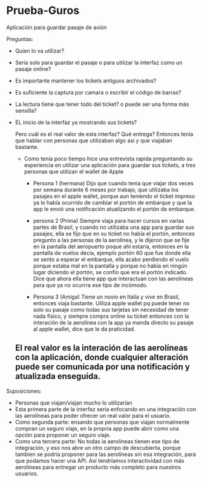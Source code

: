 # Prueba-Guros
Aplicación para guardar pasaje de avión

Preguntas:
- Quien lo va utilizar?
- Sería solo para guardar el pasaje o para utilizar la interfaz como un pasaje online?
- Es importante mantener los tickets antiguos archivados?
- Es suficiente la captura por camara o escribir el código de barras?
- La lectura tiene que tener todo del ticket? o puede ser una forma más sensilla? 
- EL inicio de la interfaz ya mostrando sus tickets?


  Pero cuál es el real valor de esta interfaz? Qué entrega? Entonces tenía que hablar con personas que utilizaban algo así y que viajaban bastante.
  - Como tenía poco tiempo hice una entrevista rapida preguntando su experiencia en utilizar una aplicación para guardar sus tickets, a tres personas que utilizan el wallet de Apple
    - Persona 1 (hermana)
      Dijo que cuando tenía que viajar dos veces por semana durante 6 meses por trabajo, que utilizaba los pasajes en el apple wallet, porque aun teniendo el ticket
      impreso ya le había ocurrido de cambiar el portón de embarque y que la app le envió una notificación atualizando el portón de embarque.
      
    - persona 2 (Prima)
      Siempre viaja para hacer cursos en varias partes de Brasil, y cuando no utilizaba una app para guardar sus pasajes, ella se fijo que en su ticket
      no había el portón, entonces pregunto a las personas de la aerolínea, y le dijeron que se fije en la pantalla del aeropuerto poque ahí estaría,
      entonces en la pantalla de vuelos decía, ejemplo portón 60 que fue donde ella se sento a esperar el embarque, ella acabo perdiendo el vuelo porque
      estaba mal en la pantalla y porque no había en ningún lugar diciendo el portón, se confio que era el portón indicado. Dice que ahora ella tiene app
      que interactuan con las aerolíneas para que ya no ocurrra ese tipo de incómodo.

    - Persona 3 (Amiga)
      Tiene un novio en Italia y vive en Brasil, entonces viaja bastante. Uliliza apple wallet pq puede tener no solo su pasaje como todas sus tarjetas
      sin necesidad de tener nada físico, y siempre compra online su ticket entonces con la interación de la aerolínea con la app ya manda directo su pasaje
      al apple wallet, dice que le da praticidad.

  ## El real valor es la interación de las aerolíneas con la aplicación, donde cualquier alteración puede ser comunicada por una notificación y atualizada enseguida.

  

Suposiciones:
- Personas que viajan/viajan mucho lo utilizarían
- Esta primera parte de la interfaz sería enfocando en una integración con las aerolíneas para poder ofrecer un real valor para el usuario.
- Como segunda parte: ensando que personas que viajan normalmente compran un seguro viaje, en la propria app puede abrir como una opción para proponer un seguro viaje.
- Como una tercera parte: No todas la aerolíneas tienen ese tipo de integración, y eso nos abre un otro campo de descubierta, porque tambien se podría proponer para las aerolíneas sin esa integración, para que podamos hacer una API. Así tendríamos interactividad con más aerolíneas para entregar un producto más completo para nuestros usuarios.
